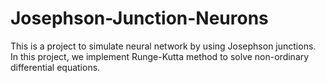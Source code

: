 # Josephson-Junction-Neurons
This is a project to simulate neural network by using Josephson junctions. In this project, we implement Runge-Kutta method to solve non-ordinary differential equations. 
